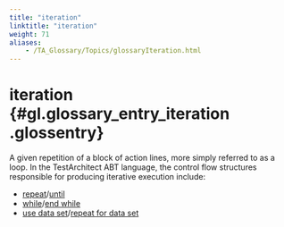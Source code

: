 ```yaml
--- 
title: "iteration"
linktitle: "iteration"
weight: 71
aliases: 
    - /TA_Glossary/Topics/glossaryIteration.html
---
```

# iteration {#gl.glossary_entry_iteration .glossentry}

A given repetition of a block of action lines, more simply referred to as a loop. In the TestArchitect ABT language, the control flow structures responsible for producing iterative execution include:

-   [repeat](../../TA_Automation/Topics/bia_repeat.html)/[until](../../TA_Automation/Topics/bia_until.html)
-   [while](../../TA_Automation/Topics/bia_while.html)/[end while](../../TA_Automation/Topics/bia_end_while.html)
-   [use data set](../../TA_Automation/Topics/bia_use_data_set.html)/[repeat for data set](../../TA_Automation/Topics/bia_repeat_for_data_set.html)

